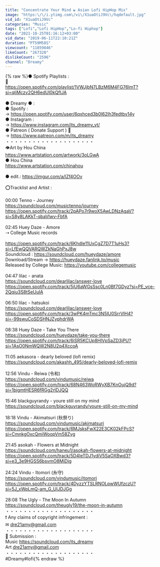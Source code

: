 ```yaml
---
title: "Concentrate Your Mind ☯ Asian Lofi HipHop Mix"
image: "https:\/\/i.ytimg.com\/vi\/X1uaOtiJ9Vc\/hqdefault.jpg"
vid_id: "X1uaOtiJ9Vc"
categories: "Music"
tags: ["Lofi","Lofi HipHop","Lo-fi Hiphop"]
date: "2021-10-25T01:16:12+03:00"
vid_date: "2019-06-11T22:10:21Z"
duration: "PT59M58S"
viewcount: "11859846"
likeCount: "267328"
dislikeCount: "2596"
channel: "Dreamy"
---
```

{% raw %}● Spotify Playlists :<br />                                                               🖤     <br /><a rel="nofollow" target="blank" href="https://open.spotify.com/playlist/1VWJjbN7LBzM6M4FG76ImT?si=qliMczv2QH6edUl0kQfIJA">https://open.spotify.com/playlist/1VWJjbN7LBzM6M4FG76ImT?si=qliMczv2QH6edUl0kQfIJA</a><br /><br />                                                        ● Dreamy ●  : <br />● Spotify : <br />→ <a rel="nofollow" target="blank" href="https://open.spotify.com/user/6qxhced3b0l62lh3fedtbv14y">https://open.spotify.com/user/6qxhced3b0l62lh3fedtbv14y</a><br />● Instagram :<br />→ <a rel="nofollow" target="blank" href="https://www.instagram.com/its_dreamy_yt/">https://www.instagram.com/its_dreamy_yt/</a><br />● Patreon ( Donate Support ) 🙏<br />→ <a rel="nofollow" target="blank" href="https://www.patreon.com/m/its_dreamy">https://www.patreon.com/m/its_dreamy</a><br />・・・・・・・・・・・・・・・・・・・・<br />👁Art by Hou China<br /><a rel="nofollow" target="blank" href="https://www.artstation.com/artwork/3oLGwA">https://www.artstation.com/artwork/3oLGwA</a><br />            ● Hou China<br /><a rel="nofollow" target="blank" href="https://www.artstation.com/chinahou">https://www.artstation.com/chinahou</a><br /><br />● edit.: <a rel="nofollow" target="blank" href="https://imgur.com/a/lZf4OOv">https://imgur.com/a/lZf4OOv</a><br /><br />⭕Tracklist and Artist :<br /><br />00:00     Tenno - Journey<br />      <a rel="nofollow" target="blank" href="https://soundcloud.com/musictenno/journey">https://soundcloud.com/musictenno/journey</a><br />      <a rel="nofollow" target="blank" href="https://open.spotify.com/track/2pAPo7r9woX5AwLDNzAgaV?si=S8y8LAKkT-qbaVlwv-FbfA">https://open.spotify.com/track/2pAPo7r9woX5AwLDNzAgaV?si=S8y8LAKkT-qbaVlwv-FbfA</a><br /><br />02:45     Huey Daze - Amore<br />                                      ⇢ College Music records<br /><br /><a rel="nofollow" target="blank" href="https://open.spotify.com/track/6Khdle11UxCgZ7D7T1uHs3?si=LfEwQQVARQWZkNaGhPxJ8w">https://open.spotify.com/track/6Khdle11UxCgZ7D7T1uHs3?si=LfEwQQVARQWZkNaGhPxJ8w</a><br />Soundcloud : <a rel="nofollow" target="blank" href="https://soundcloud.com/hueydaze/amore">https://soundcloud.com/hueydaze/amore</a><br />Download/Stream → <a rel="nofollow" target="blank" href="https://hueydaze.fanlink.to/music">https://hueydaze.fanlink.to/music</a><br />Released by College Music: <a rel="nofollow" target="blank" href="https://youtube.com/collegemusic">https://youtube.com/collegemusic</a><br /><br />04:47   lilac - anata<br />      <a rel="nofollow" target="blank" href="https://soundcloud.com/dearlilac/answer-love">https://soundcloud.com/dearlilac/answer-love</a><br />      <a rel="nofollow" target="blank" href="https://open.spotify.com/track/5iU6aWGsSsc0Ln0Bf7GDyz?si=PE_vce-2Qqiu3S8tSeUuIA">https://open.spotify.com/track/5iU6aWGsSsc0Ln0Bf7GDyz?si=PE_vce-2Qqiu3S8tSeUuIA</a><br /><br />06:50    lilac - hatsukoi<br />      <a rel="nofollow" target="blank" href="https://soundcloud.com/dearlilac/answer-love">https://soundcloud.com/dearlilac/answer-love</a><br />      <a rel="nofollow" target="blank" href="https://open.spotify.com/track/3wPK4mTmc3N5IU0SrrVlH4?si=-99swuCoSDSHNJZyphdrWA">https://open.spotify.com/track/3wPK4mTmc3N5IU0SrrVlH4?si=-99swuCoSDSHNJZyphdrWA</a><br /><br />08:38    Huey Daze - Take You There<br />      <a rel="nofollow" target="blank" href="https://soundcloud.com/hueydaze/take-you-there">https://soundcloud.com/hueydaze/take-you-there</a><br />      <a rel="nofollow" target="blank" href="https://open.spotify.com/track/6iSR5KCUp8HlVpSaZD3jPU?si=1AsO0NmWQW2N8U2q4XccoA">https://open.spotify.com/track/6iSR5KCUp8HlVpSaZD3jPU?si=1AsO0NmWQW2N8U2q4XccoA</a><br /><br />11:05    aekasora - dearly beloved (lofi remix)<br />      <a rel="nofollow" target="blank" href="https://soundcloud.com/akashh_495/dearly-beloved-lofi-remix">https://soundcloud.com/akashh_495/dearly-beloved-lofi-remix</a><br /><br />12:56    Vindu - Reiwa (令和)<br />      <a rel="nofollow" target="blank" href="https://soundcloud.com/vindumusic/reiwa">https://soundcloud.com/vindumusic/reiwa</a><br />      <a rel="nofollow" target="blank" href="https://open.spotify.com/track/68N463WoRWyXB7KnOujQ9d?si=1bjgmtHESR6fRGg2rlDJQQ">https://open.spotify.com/track/68N463WoRWyXB7KnOujQ9d?si=1bjgmtHESR6fRGg2rlDJQQ</a><br /><br />15:46    blackguyrandy - youre still on my mind<br />      <a rel="nofollow" target="blank" href="https://soundcloud.com/blackguyrandy/youre-still-on-my-mind">https://soundcloud.com/blackguyrandy/youre-still-on-my-mind</a><br /><br />18:18    Vindu - Akimatsuri (秋祭り)<br />      <a rel="nofollow" target="blank" href="https://soundcloud.com/vindumusic/akimatsuri">https://soundcloud.com/vindumusic/akimatsuri</a><br />      <a rel="nofollow" target="blank" href="https://open.spotify.com/track/6MJsksFwX22E3CK02kFPcS?si=CmnkgOxcQmiWoopVm58Zyg">https://open.spotify.com/track/6MJsksFwX22E3CK02kFPcS?si=CmnkgOxcQmiWoopVm58Zyg</a><br /><br />21:45    asokah - Flowers at Midnight <br />      <a rel="nofollow" target="blank" href="https://soundcloud.com/haneu1/asokah-flowers-at-midnight">https://soundcloud.com/haneu1/asokah-flowers-at-midnight</a><br />      <a rel="nofollow" target="blank" href="https://open.spotify.com/track/5D4IeTDJ1ydiV5SaOXBwd3?si=e3_3e9HGSS6bsvmO8MjDjg">https://open.spotify.com/track/5D4IeTDJ1ydiV5SaOXBwd3?si=e3_3e9HGSS6bsvmO8MjDjg</a><br /><br />24:24    Vindu - Itomori (糸守)<br />      <a rel="nofollow" target="blank" href="https://soundcloud.com/vindumusic/itomori">https://soundcloud.com/vindumusic/itomori</a><br />      <a rel="nofollow" target="blank" href="https://open.spotify.com/track/4DyzzYTSLRNOLpwWUfzczU?si=5J_xWpLmQ-am_G_UlJDJGg">https://open.spotify.com/track/4DyzzYTSLRNOLpwWUfzczU?si=5J_xWpLmQ-am_G_UlJDJGg</a><br /><br />28:08    The Ugly - The Moon In Autumn<br />      <a rel="nofollow" target="blank" href="https://soundcloud.com/theugly19/the-moon-in-autumn">https://soundcloud.com/theugly19/the-moon-in-autumn</a><br />・・・・・・・・・・・・・・・・・・・・<br />❗ Any claims of copyright infringement :<br />✉ dre21amy@gmail.com<br />・・・・・・・・・・・・・・・・・・・・<br />📝 Submission :<br />Music     <a rel="nofollow" target="blank" href="https://soundcloud.com/its_dreamy">https://soundcloud.com/its_dreamy</a><br />Art           dre21amy@gmail.com<br />・・・・・・・・・・・・・・・・・・・・<br />#Dreamy#lofi{% endraw %}
